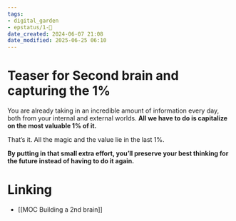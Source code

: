 ```yaml
---
tags: 
- digital_garden
- epstatus/1-🌱
date_created: 2024-06-07 21:08
date_modified: 2025-06-25 06:10
---
```

# Teaser for Second brain and capturing the 1%

You are already taking in an incredible amount of information every day, both from your internal and external worlds. **All we have to do is capitalize on the most valuable 1% of it.**

That’s it. All the magic and the value lie in the last 1%.

**By putting in that small extra effort, you’ll preserve your best thinking for the future instead of having to do it again.**

# Linking

+ [[MOC Building a 2nd brain]]
